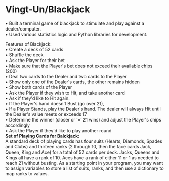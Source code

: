 # Vingt-Un/Blackjack
• Built a terminal game of blackjack to stimulate and play against a
dealer/computer.<br>
• Used various statistics logic and Python libraries for development.<br>

Features of Blackjack:  
•	Create a deck of 52 cards  
•	Shuffle the deck  
•	Ask the Player for their bet  
•	Make sure that the Player's bet does not exceed their available chips (200)  
•	Deal two cards to the Dealer and two cards to the Player  
•	Show only one of the Dealer's cards, the other remains hidden  
•	Show both cards of the Player  
•	Ask the Player if they wish to Hit, and take another card  
•	Ask if they'd like to Hit again.  
•	If the Player's hand doesn't Bust (go over 21),  
•	If a Player Stands, play the Dealer's hand. The dealer will always Hit until the Dealer's value meets or exceeds 17  
•	Determine the winner (closer or ‘=’ 21 wins) and adjust the Player's chips accordingly  
•	Ask the Player if they'd like to play another round  
__Set of Playing Cards for Balckjack:__  
A standard deck of playing cards has four suits (Hearts, Diamonds, Spades and Clubs) and thirteen ranks (2 through 10, then the face cards Jack, Queen, King and Ace) for a total of 52 cards per deck. Jacks, Queens and Kings all have a rank of 10. Aces have a rank of either 11 or 1 as needed to reach 21 without busting. As a starting point in your program, you may want to assign variables to store a list of suits, ranks, and then use a dictionary to map ranks to values.
